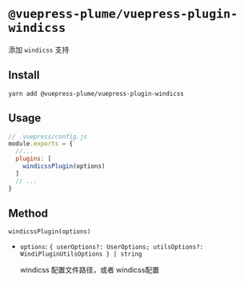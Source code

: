 # `@vuepress-plume/vuepress-plugin-windicss`

添加 `windicss` 支持

## Install
```
yarn add @vuepress-plume/vuepress-plugin-windicss
```
## Usage
``` js
// .vuepress/config.js
module.exports = {
  //...
  plugins: [
    windicssPlugin(options)
  ]
  // ...
}
```

## Method

`windicssPlugin(options)`

- `options`: `{ userOptions?: UserOptions; utilsOptions?: WindiPluginUtilsOptions } | string`
  
  windicss 配置文件路径，或者 windicss配置
